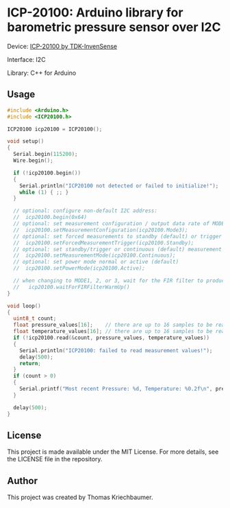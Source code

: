 # ICP-20100: Arduino library for barometric pressure sensor over I2C

Device: [ICP-20100 by TDK-InvenSense](https://invensense.tdk.com/download-pdf/icp-20100-datasheet/)

Interface: I2C

Library: C++ for Arduino

## Usage

```c++
#include <Arduino.h>
#include <ICP20100.h>

ICP20100 icp20100 = ICP20100();

void setup()
{
  Serial.begin(115200);
  Wire.begin();

  if (!icp20100.begin())
  {
    Serial.println("ICP20100 not detected or failed to initialize!");
    while (1) { ;; }
  }

  // optional: configure non-default I2C address:
  //  icp20100.begin(0x64)
  // optional: set measurement configuration / output data rate of MODE1, 2, 3 (default), or 4:
  //  icp20100.setMeasurementConfiguration(icp20100.Mode3);
  // optional: set forced measurements to standby (default) or trigger (only in MODE4):
  //  icp20100.setForcedMeasurementTrigger(icp20100.Standby);
  // optional: set standby/trigger or continuous (default) measurement mode
  //  icp20100.setMeasurementMode(icp20100.Continuous);
  // optional: set power mode normal or active (default)
  //  icp20100.setPowerMode(icp20100.Active);

  // when changing to MODE1, 2, or 3, wait for the FIR filter to produce valid measurement values
  //   icp20100.waitForFIRFilterWarmUp()
}

void loop()
{
  uint8_t count;
  float pressure_values[16];    // there are up to 16 samples to be read
  float temperature_values[16]; // there are up to 16 samples to be read
  if (!icp20100.read(&count, pressure_values, temperature_values))
  {
    Serial.println("ICP20100: failed to read measurement values!");
    delay(500);
    return;
  }
  if (count > 0)
  {
    Serial.printf("Most recent Pressure: %d, Temperature: %0.2f\n", pressure_values[count], temperature_values[count]);
  }

  delay(500);
}
```

## License

This project is made available under the MIT License. For more details, see the LICENSE file in the repository.

## Author

This project was created by Thomas Kriechbaumer.
